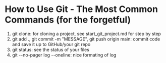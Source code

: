 # How to Use Git - The Most Common Commands (for the forgetful)

1. git clone: for cloning a project, see start_git_project.md for step by step
2. git add ., git commit -m "MESSAGE", git push origin main: commit code and save it up to GitHub/your git repo
3. git status: see the status of your files
4. git --no-pager log --oneline: nice formating of log